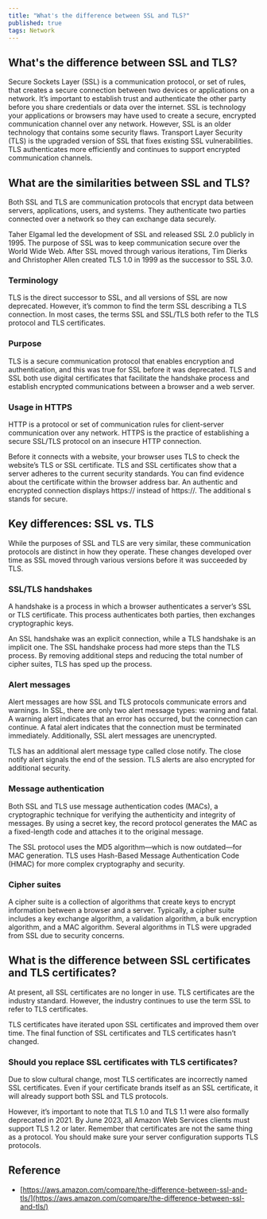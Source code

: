 ```yaml
---
title: "What's the difference between SSL and TLS?"
published: true
tags: Network
---
```


## What's the difference between SSL and TLS?

Secure Sockets Layer (SSL) is a communication protocol, or set of rules, that
creates a secure connection between two devices or applications on a network.
It’s important to establish trust and authenticate the other party before you
share credentials or data over the internet. SSL is technology your
applications or browsers may have used to create a secure, encrypted
communication channel over any network. However, SSL is an older technology
that contains some security flaws. Transport Layer Security (TLS) is the
upgraded version of SSL that fixes existing SSL vulnerabilities. TLS
authenticates more efficiently and continues to support encrypted
communication channels.

## What are the similarities between SSL and TLS?

Both SSL and TLS are communication protocols that encrypt data between
servers, applications, users, and systems. They authenticate two parties
connected over a network so they can exchange data securely.

Taher Elgamal led the development of SSL and released SSL 2.0 publicly in
1995. The purpose of SSL was to keep communication secure over the World Wide
Web. After SSL moved through various iterations, Tim Dierks and Christopher
Allen created TLS 1.0 in 1999 as the successor to SSL 3.0. 

### Terminology

TLS is the direct successor to SSL, and all versions of SSL are now
deprecated. However, it’s common to find the term SSL describing a TLS
connection. In most cases, the terms SSL and SSL/TLS both refer to the TLS
protocol and TLS certificates.

### Purpose 

TLS is a secure communication protocol that enables encryption and
authentication, and this was true for SSL before it was deprecated. TLS and
SSL both use digital certificates that facilitate the handshake process and
establish encrypted communications between a browser and a web server. 

### Usage in HTTPS

HTTP is a protocol or set of communication rules for client-server
communication over any network. HTTPS is the practice of establishing a secure
SSL/TLS protocol on an insecure HTTP connection.

Before it connects with a website, your browser uses TLS to check the
website’s TLS or SSL certificate. TLS and SSL certificates show that a server
adheres to the current security standards. You can find evidence about the
certificate within the browser address bar. An authentic and encrypted
connection displays https:// instead of https://. The additional s stands for
secure. 

## Key differences: SSL vs. TLS

While the purposes of SSL and TLS are very similar, these communication
protocols are distinct in how they operate. These changes developed over time
as SSL moved through various versions before it was succeeded by TLS. 

### SSL/TLS handshakes

A handshake is a process in which a browser authenticates a server’s SSL or
TLS certificate. This process authenticates both parties, then exchanges
cryptographic keys.

An SSL handshake was an explicit connection, while a TLS handshake is an
implicit one. The SSL handshake process had more steps than the TLS process.
By removing additional steps and reducing the total number of cipher suites,
TLS has sped up the process. 

### Alert messages

Alert messages are how SSL and TLS protocols communicate errors and warnings.
In SSL, there are only two alert message types: warning and fatal. A warning
alert indicates that an error has occurred, but the connection can continue. A
fatal alert indicates that the connection must be terminated immediately.
Additionally, SSL alert messages are unencrypted.

TLS has an additional alert message type called close notify. The close notify
alert signals the end of the session. TLS alerts are also encrypted for
additional security.

### Message authentication

Both SSL and TLS use message authentication codes (MACs), a cryptographic
technique for verifying the authenticity and integrity of messages. By using a
secret key, the record protocol generates the MAC as a fixed-length code and
attaches it to the original message.

The SSL protocol uses the MD5 algorithm—which is now outdated—for MAC
generation. TLS uses Hash-Based Message Authentication Code (HMAC) for more
complex cryptography and security. 

### Cipher suites

A cipher suite is a collection of algorithms that create keys to encrypt
information between a browser and a server. Typically, a cipher suite includes
a key exchange algorithm, a validation algorithm, a bulk encryption algorithm,
and a MAC algorithm. Several algorithms in TLS were upgraded from SSL due to
security concerns.

## What is the difference between SSL certificates and TLS certificates?

At present, all SSL certificates are no longer in use. TLS certificates are
the industry standard. However, the industry continues to use the term SSL to
refer to TLS certificates.

TLS certificates have iterated upon SSL certificates and improved them over
time. The final function of SSL certificates and TLS certificates hasn’t
changed. 

### Should you replace SSL certificates with TLS certificates?

Due to slow cultural change, most TLS certificates are incorrectly named SSL
certificates. Even if your certificate brands itself as an SSL certificate, it
will already support both SSL and TLS protocols.

However, it’s important to note that TLS 1.0 and TLS 1.1 were also formally
deprecated in 2021. By June 2023, all Amazon Web Services clients must support
TLS 1.2 or later. Remember that certificates are not the same thing as a
protocol. You should make sure your server configuration supports TLS
protocols.

## Reference

- [https://aws.amazon.com/compare/the-difference-between-ssl-and-tls/](https://aws.amazon.com/compare/the-difference-between-ssl-and-tls/)